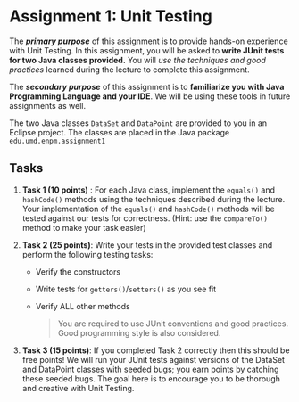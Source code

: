 # Assignment 1: Unit Testing

The _**primary purpose**_ of this assignment is to provide hands-on experience with Unit Testing. In this assignment, you will be asked to **write JUnit tests for two Java classes provided.** You will _use the techniques and good practices_ learned during the lecture to complete this assignment. 

The _**secondary purpose**_ of this assignment is to **familiarize you with Java Programming Language and your IDE**. We will be using these tools in future assignments as well. 

The two Java classes `DataSet` and `DataPoint` are provided to you in an Eclipse project. The classes are placed in the Java package `edu.umd.enpm.assignment1` 

## Tasks

1. **Task 1 (10 points)** : For each Java class, implement the `equals()` and `hashCode()` methods using the techniques described during the lecture. Your implementation of the `equals()` and `hashCode()` methods will be tested against our tests for correctness. (Hint: use the `compareTo()` method to make your task easier) 

1. **Task 2 (25 points)**: Write your tests in the provided test classes and perform the following testing tasks: 

    * Verify the constructors 
    * Write tests for `getters()`/`setters()` as you see fit 
    * Verify ALL other methods 

        >You are required to use JUnit conventions and good practices. Good programming style is also considered. 

1. **Task 3 (15 points)**: If you completed Task 2 correctly then this should be free points! We will run your JUnit tests against versions of the DataSet and DataPoint classes with seeded bugs; you earn points by catching these seeded bugs. The goal here is to encourage you to be thorough and creative with Unit Testing. 
